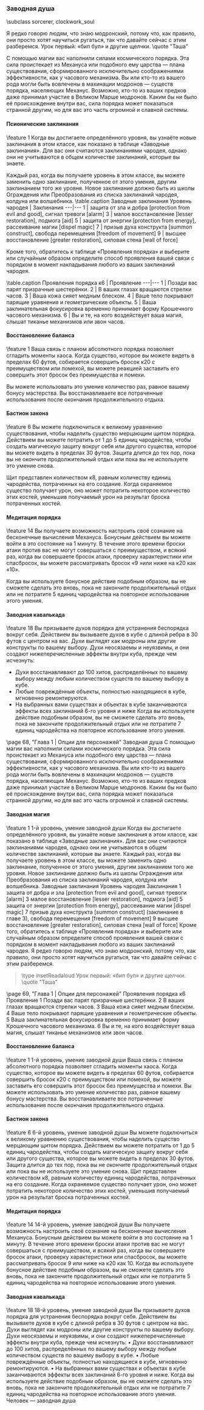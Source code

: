 ### Заводная душа
\subclass sorcerer, clockwork_soul

Я редко говорю людям, что знаю модронский, потому что, как правило, они просто хотят научиться ругаться, так что давайте сейчас с этим разберемся. Урок первый: «бип буп» и другие щелчки.
\quote "Таша"

С помощью магии вас наполнили силами космического порядка. Эта сила проистекает из Механуса или подобного ему царства — плана существования, сформированного исключительно соображениями эффективности, как у часового механизма. Вы или кто-то из вашего рода могли быть вовлечены в махинации модронов — существ порядка, населяющих Механус. Возможно, кто-то из ваших предков даже принимал участие в Великом Марше модронов. Каким бы ни было её происхождение внутри вас, сила порядка может показаться странной другим, но для вас это часть огромной и славной системы.

#### Псионические заклинания
\feature 1
Когда вы достигаете определённого уровня, вы узнаёте новые заклинания в этом классе, как показано в таблице «Заводные заклинания». Для вас они считаются заклинаниями чародея, однако они не учитываются в общем количестве заклинаний, которые вы знаете.

Каждый раз, когда вы получаете уровень в этом классе, вы можете заменить одно заклинание, полученное от этого умения, другим заклинанием того же уровня. Новое заклинание должно быть из школы Ограждения или Преобразования из списка заклинаний чародея, колдуна или волшебника.
\table.caption Заводные заклинания
Уровень чародея | Заклинания
---|---
1 | защита от зла и добра [protection from evil and good], сигнал тревоги [alarm]
3 | малое восстановление [lesser restoration], подмога [aid]
5 | защита от энергии [protection from energy], рассеивание магии [dispel magic]
7 | призыв духа конструкта [summon construct], свобода перемещения [freedom of movement]
9 | высшее восстановление [greater restoration], силовая стена [wall of force]

Кроме того, обратитесь к таблице «Проявления порядка» и выберите или случайным образом определите способ проявления вашей связи с порядком в момент накладывания любого из ваших заклинаний чародея.

\table.caption Проявления порядка
к6 | Проявление
---|---
1 | Позади вас парят призрачные шестерёнки.
2 | В ваших глазах вращаются стрелки часов.
3 | Ваша кожа сияет медным блеском.
4 | Ваше тело покрывают парящие уравнения и геометрические объекты.
5 | Ваша заклинательная фокусировка временно принимает форму Крошечного часового механизма.
6 | Вы и те, на кого воздействует ваша магия, слышат тиканье механизмов или звон часов.

#### Восстановление баланса
\feature 1
Ваша связь с планом абсолютного порядка позволяет сгладить моменты хаоса. Когда существо, которое вы можете видеть в пределах 60 футов, собирается совершить бросок к20 с преимуществом или помехой, вы можете реакцией заставить его совершить этот бросок без преимущества и помехи.

Вы можете использовать это умение количество раз, равное вашему бонусу мастерства. Вы восстанавливаете все потраченные использования после окончания продолжительного отдыха.

#### Бастион закона
\feature 6
Вы можете подключиться к великому уравнению существования, чтобы наделить существо мерцающим щитом порядка. Действием вы можете потратить от 1 до 5 единиц чародейства, чтобы создать магическую защиту вокруг себя или другого существа, которое вы можете видеть в пределах 30 футов. Защита длится до тех пор, пока вы не окончите продолжительный отдых или пока вы не используете это умение снова.

Щит представлен количеством к8, равным количеству единиц чародейства, потраченных на его создание. Когда охраняемое существо получает урон, оно может потратить некоторое количество этих костей, уменьшив получаемый урон на результат броска потраченных костей.

#### Медитация порядка
\feature 14
Вы получаете возможность настроить своё сознание на бесконечные вычисления Механуса. Бонусным действием вы можете войти в это состояние на 1 минуту. В течение этого времени броски атаки против вас не могут совершаться с преимуществом, и всякий раз, когда вы совершаете бросок атаки, проверку характеристики или спасбросок, вы можете рассматривать бросок «9 »или ниже на к20 как «10».

Когда вы используете бонусное действие подобным образом, вы не сможете сделать это вновь, пока не закончите продолжительный отдых или не потратите 5 единиц чародейства на повторное использование этого умения.

#### Заводная кавалькада
\feature 18
Вы призываете духов порядка для устранения беспорядка вокруг себя. Действием вы вызываете духов в кубе с длиной ребра в 30 футов с центром на вас. Духи выглядят как модроны или другие конструкты по вашему выбору. Духи неосязаемы и неуязвимы, и они создают нижеперечисленные эффекты внутри куба, прежде чем исчезнуть:
- Духи восстанавливают до 100 хитов, распределённых по вашему выбору между любым количеством существ по вашему выбору в кубе.
- Любые повреждённые объекты, полностью находящиеся в кубе, мгновенно ремонтируются.
- На выбранных вами существах и объектах в кубе заканчиваются эффекты всех заклинаний 6-го уровня и ниже
Когда вы используете действие подобным образом, вы не сможете сделать это вновь, пока не закончите продолжительный отдых или не потратите 7 единиц чародейства на повторное использование этого умения.


\page 68, "Глава 1 | Опции для персонажей"
Заводная душа
С помощью магии вас наполнили силами космического порядка. Эта сила проистекает из Механуса или подобного ему царства — плана существования, сформированного исключительно соображениями эффективности, как у часового механизма.
Вы или кто-то из вашего рода могли быть вовлечены в махинации модронов — существ порядка, населяющих Механус. Возможно, кто-то из ваших предков даже принимал участие в Великом Марше модронов. Каким бы ни было её происхождение внутри вас, сила порядка может показаться странной другим, но для вас это часть огромной и славной системы.
#### Заводная магия
\feature 1
1-й уровень, умение заводной души
Когда вы достигаете определённого уровня, вы узнаёте новые заклинания в этом классе, как показано в таблице «Заводные заклинания». Для вас они считаются заклинаниями чародея, однако они не учитываются в общем количестве заклинаний, которые вы знаете.
Каждый раз, когда вы получаете уровень в этом классе, вы можете заменить одно заклинание, полученное от этого умения, другим заклинанием того же уровня. Новое заклинание должно быть из школы Ограждения или Преобразования из списка заклинаний чародея, колдуна или волшебника.
Заводные заклинания
Уровень чародея Заклинания
1 защита от добра и зла [protection from evil and good], сигнал тревоги [alarm]
3 малое восстановление [lesser restoration],
подмога [aid]
5 защита от энергии [protection from energy],
рассеивание магии [dispel magic]
7 призыв духа конструкта [summon construct]
(заклинание в главе 3), свобода перемещения
[freedom of movement]
9 высшее восстановление [greater restoration],
силовая стена [wall of force]
Кроме того, обратитесь к таблице «Проявления порядка» и выберите или случайным образом определите способ проявления вашей связи с порядком в момент накладывания любого из ваших заклинаний чародея.
Я редко говорю людям, что знаю модронский, потому что, как правило, они просто хотят научиться ругаться, так что давайте сейчас с этим разберемся.
> \type insetReadaloud
> Урок первый: «бип буп» и другие щелчки.
> \quote "Таша"

\page 69, "Глава 1 | Опции для персонажей"
Проявления порядка к6 Проявление
1 Позади вас парят призрачные шестерёнки.
2 В ваших глазах вращаются стрелки часов.
3 Ваша кожа сияет медным блеском.
4 Ваше тело покрывают парящие уравнения и геометрические объекты.
5 Ваша заклинательная фокусировка временно принимает форму Крошечного часового механизма.
6 Вы и те, на кого воздействует ваша магия, слышат тиканье механизмов или звон часов.
#### Восстановление баланса
\feature 1
1-й уровень, умение заводной души
Ваша связь с планом абсолютного порядка позволяет сгладить моменты хаоса. Когда существо, которое вы можете видеть в пределах 60 футов, собирается совершить бросок к20 с преимуществом или помехой, вы можете заставить его совершить этот бросок без преимущества и помехи.
Вы можете использовать это умение количество раз, равное вашему бонусу мастерства. Вы восстанавливаете все потраченные использования после окончания продолжительного отдыха.
#### Бастион закона
\feature 6
6-й уровень, умение заводной души
Вы можете подключиться к великому уравнению существования, чтобы наделить существо мерцающим щитом порядка. Действием вы можете потратить от 1 до 5 единиц чародейства, чтобы создать магическую защиту вокруг себя или другого существа, которое вы можете видеть в пределах
30 футов. Защита длится до тех пор, пока вы не окончите продолжительный отдых или пока вы не используете это умение снова.
Щит представлен количеством к8, равным количеству единиц чародейства, потраченных на его создание. Когда охраняемое существо получает урон, оно может потратить некоторое количество этих костей, уменьшив получаемый урон на результат броска потраченных костей.
#### Медитация порядка
\feature 14
14-й уровень, умение заводной души
Вы получаете возможность настроить своё сознание на бесконечные вычисления Механуса. Бонусным действием вы можете войти в это состояние на 1 минуту. В течение этого времени броски атаки против вас не могут совершаться с преимуществом, и всякий раз, когда вы совершаете бросок атаки, проверку характеристики или спасбросок, вы можете рассматривать бросок 9 или ниже на к20 как 10.
Когда вы используете бонусное действие подобным образом, вы не сможете сделать это вновь, пока не закончите продолжительный отдых или не потратите 5 единиц чародейства на повторное использование этого умения.
#### Заводная кавалькада
\feature 18
18-й уровень, умение заводной души
Вы призываете духов порядка для устранения беспорядка вокруг себя. Действием вы вызываете духов в кубе с длиной ребра в 30 футов с центром на вас. Духи выглядят как модроны или другие конструкты по вашему выбору. Духи неосязаемы и неуязвимы, и они создают нижеперечисленные эффекты внутри куба, прежде чем исчезнуть:
• Духи восстанавливают до 100 хитов, распределённых по вашему выбору между любым количеством существ по вашему выбору в кубе.
• Любые повреждённые объекты, полностью находящиеся в кубе, мгновенно ремонтируются.
• На выбранных вами существах и объектах в кубе заканчиваются эффекты всех заклинаний
6-го уровня и ниже.
Когда вы используете действие подобным образом, вы не сможете сделать это вновь, пока не закончите продолжительный отдых или не потратите
7 единиц чародейства на повторное использование этого умения.
Человек — заводная душа
